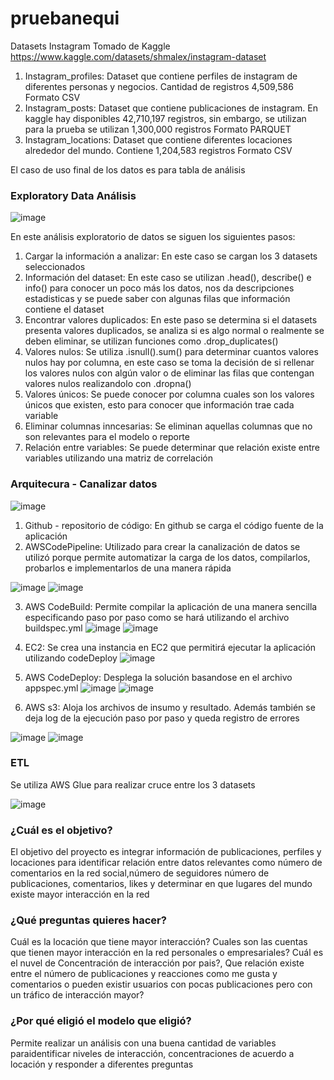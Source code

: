# pruebanequi

Datasets Instagram
Tomado de Kaggle https://www.kaggle.com/datasets/shmalex/instagram-dataset

1. Instagram_profiles: Dataset que contiene perfiles de instagram de diferentes personas y negocios. Cantidad de registros 4,509,586
Formato CSV
2. Instagram_posts: Dataset que contiene publicaciones de instagram. En kaggle hay disponibles 42,710,197 registros, sin embargo, se utilizan para la prueba se utilizan 1,300,000 registros
Formato PARQUET
3. Instagram_locations: Dataset que contiene diferentes locaciones alrededor del mundo. Contiene 1,204,583 registros
Formato CSV

El caso de uso final de los datos es para tabla de análisis

### Exploratory Data Análisis

![image](https://user-images.githubusercontent.com/20784371/188358721-da7cdc6e-14d8-41fd-b51b-dad6a097e91d.png)


En este análisis exploratorio de datos se siguen los siguientes pasos:

1. Cargar la información a analizar: En este caso se cargan los 3 datasets seleccionados
2. Información del dataset: En este caso se utilizan .head(), describe() e info() para conocer un poco más los datos, nos da descripciones estadisticas y se puede saber con algunas filas que información contiene el dataset
3. Encontrar valores duplicados: En este paso se determina si el datasets presenta valores duplicados, se analiza si es algo normal o realmente se deben eliminar, se utilizan funciones como .drop_duplicates()
4. Valores nulos: Se utiliza .isnull().sum() para determinar cuantos valores nulos hay por columna, en este caso se toma la decisión de si rellenar los valores nulos con algún valor o de eliminar las filas que contengan valores nulos realizandolo con .dropna()
5. Valores únicos: Se puede conocer por columna cuales son los valores únicos que existen, esto para conocer que información trae cada variable
6. Eliminar columnas inncesarias: Se eliminan aquellas columnas que no son relevantes para el modelo o reporte
7. Relación entre variables: Se puede determinar que relación existe entre variables utilizando una matriz de correlación

### Arquitecura - Canalizar datos

![image](https://user-images.githubusercontent.com/20784371/188360932-bfc42b5f-e9dd-4ff2-b15d-6b199bfe8a35.png)

1. Github - repositorio de código: En github se carga el código fuente de la aplicación
2. AWSCodePipeline: Utilizado para crear la canalización de datos se utilizó porque permite automatizar la carga de los datos, compilarlos, probarlos e implementarlos de una manera rápida

![image](https://user-images.githubusercontent.com/20784371/188361181-a48f8382-41de-48a2-8556-0ad6830de4bd.png)
![image](https://user-images.githubusercontent.com/20784371/188361192-557df5e3-6c15-4240-9fcf-b056fb1940f4.png)

3. AWS CodeBuild: Permite compilar la aplicación de una manera sencilla especificando paso por paso como se hará utilizando el archivo buildspec.yml
![image](https://user-images.githubusercontent.com/20784371/188361387-433979b1-76af-4cb5-a33d-d4a0536ae204.png)
![image](https://user-images.githubusercontent.com/20784371/188361465-6535aaf6-8737-4478-be10-e8de13c5fad7.png)

4. EC2: Se crea una instancia en EC2 que permitirá ejecutar la aplicación utilizando codeDeploy
![image](https://user-images.githubusercontent.com/20784371/188361547-59cd41d2-44fa-4a78-95d1-dd6037b827e2.png)

5. AWS CodeDeploy: Desplega la solución basandose en el archivo appspec.yml
![image](https://user-images.githubusercontent.com/20784371/188361653-e7796834-4378-4994-a9f4-100f33582767.png)
![image](https://user-images.githubusercontent.com/20784371/188361728-4cf96126-9534-45be-bfa2-5e5dc9eb4612.png)

6. AWS s3: Aloja los archivos de insumo y resultado. Además también se deja log de la ejecución paso por paso y queda registro de errores

![image](https://user-images.githubusercontent.com/20784371/188361803-141a3c82-f508-4e1d-b1b3-c7ee42c7d7c9.png)
![image](https://user-images.githubusercontent.com/20784371/188361978-cb5cf419-429a-4088-85d3-4381f4024df2.png)


### ETL 

Se utiliza AWS Glue para realizar cruce entre los 3 datasets

![image](https://user-images.githubusercontent.com/20784371/188362087-a2ef2274-0692-4ba2-8566-d6bdd5843c89.png)

### ¿Cuál es el objetivo?

El objetivo del proyecto es integrar información de publicaciones, perfiles y locaciones para identificar relación entre datos relevantes como número de comentarios en la red social,número de seguidores número de publicaciones, comentarios, likes y determinar en que lugares del mundo existe mayor interacción en la red
### ¿Qué preguntas quieres hacer?
Cuál es la locación que tiene mayor interacción? Cuales son las cuentas que tienen mayor interacción en la red personales o empresariales? Cuál es el nuvel de Concentración de interacción por pais?, Que relación existe entre el número de publicaciones y reacciones como me gusta y comentarios o pueden existir usuarios con pocas publicaciones pero con un tráfico de interacción mayor? 
### ¿Por qué eligió el modelo que eligió?
Permite realizar un análisis con una buena cantidad de variables paraidentificar niveles de interacción, concentraciones de acuerdo a locación y responder a diferentes preguntas





